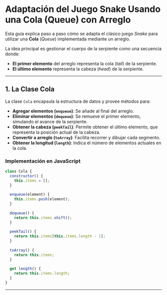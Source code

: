 # Adaptación del Juego Snake Usando una Cola (Queue) con Arreglo

Esta guía explica paso a paso cómo se adapta el clásico juego *Snake* para utilizar una **Cola** (*Queue*) implementada mediante un arreglo.

La idea principal es gestionar el cuerpo de la serpiente como una secuencia donde:

- **El primer elemento** del arreglo representa la cola (*tail*) de la serpiente.
- **El último elemento** representa la cabeza (*head*) de la serpiente.

---

## 1. La Clase Cola

La clase `Cola` encapsula la estructura de datos y provee métodos para:

- **Agregar elementos (`enqueue`)**: Se añade al final del arreglo.
- **Eliminar elementos (`dequeue`)**: Se remueve el primer elemento, simulando el avance de la serpiente.
- **Obtener la cabeza (`peekTail`)**: Permite obtener el último elemento, que representa la posición actual de la cabeza.
- **Convertir a arreglo (`toArray`)**: Facilita recorrer y dibujar cada segmento.
- **Obtener la longitud (`length`)**: Indica el número de elementos actuales en la cola.

### Implementación en JavaScript

```javascript
class Cola {
  constructor() {
    this.items = [];
  }
  
  enqueue(element) {
    this.items.push(element);
  }
  
  dequeue() {
    return this.items.shift();
  }
  
  peekTail() {
    return this.items[this.items.length - 1];
  }
  
  toArray() {
    return this.items;
  }
  
  get length() {
    return this.items.length;
  }
}
```

---



